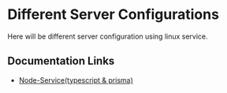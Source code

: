 # Different Server Configurations
Here will be different server configuration using linux service.

## Documentation Links
* [Node-Service(typescript & prisma)](node-service(typescript-prisma)/README.md)
